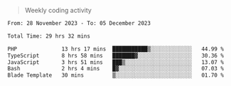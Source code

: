 > Weekly coding activity
<!--START_SECTION:waka-->

```txt
From: 28 November 2023 - To: 05 December 2023

Total Time: 29 hrs 32 mins

PHP              13 hrs 17 mins  ███████████▒░░░░░░░░░░░░░   44.99 %
TypeScript       8 hrs 58 mins   ███████▓░░░░░░░░░░░░░░░░░   30.36 %
JavaScript       3 hrs 51 mins   ███▒░░░░░░░░░░░░░░░░░░░░░   13.07 %
Bash             2 hrs 4 mins    █▓░░░░░░░░░░░░░░░░░░░░░░░   07.03 %
Blade Template   30 mins         ▒░░░░░░░░░░░░░░░░░░░░░░░░   01.70 %
```

<!--END_SECTION:waka-->
